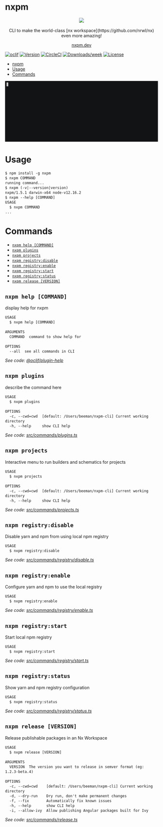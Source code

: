 # nxpm

<p align="center"><img src="https://avatars0.githubusercontent.com/u/65322676?s=400&u=4a36f7a4110a16d674cba9610dae5d5e2966ab3a&v=4"></p>

<p align="center">CLI to make the world-class [nx workspace](https://github.com/nrwl/nx) even more amazing!</p>

<p align="center"><a href="https://nxpm.dev/">nxpm.dev</a></p>

[![oclif](https://img.shields.io/badge/cli-oclif-brightgreen.svg)](https://oclif.io)
[![Version](https://img.shields.io/npm/v/nxpm.svg)](https://npmjs.org/package/nxpm)
[![CircleCI](https://circleci.com/gh/nxpm/nxpm/tree/master.svg?style=shield)](https://circleci.com/gh/nxpm/nxpm/tree/master)
[![Downloads/week](https://img.shields.io/npm/dw/nxpm.svg)](https://npmjs.org/package/nxpm)
[![License](https://img.shields.io/npm/l/nxpm.svg)](https://github.com/nxpm/nxpm/blob/master/package.json)

<!-- toc -->
* [nxpm](#nxpm)
* [Usage](#usage)
* [Commands](#commands)
<!-- tocstop -->

<p align="center"><img src="nxpm-projects.gif"></p>

# Usage

<!-- usage -->
```sh-session
$ npm install -g nxpm
$ nxpm COMMAND
running command...
$ nxpm (-v|--version|version)
nxpm/1.5.1 darwin-x64 node-v12.16.2
$ nxpm --help [COMMAND]
USAGE
  $ nxpm COMMAND
...
```
<!-- usagestop -->

# Commands

<!-- commands -->
* [`nxpm help [COMMAND]`](#nxpm-help-command)
* [`nxpm plugins`](#nxpm-plugins)
* [`nxpm projects`](#nxpm-projects)
* [`nxpm registry:disable`](#nxpm-registrydisable)
* [`nxpm registry:enable`](#nxpm-registryenable)
* [`nxpm registry:start`](#nxpm-registrystart)
* [`nxpm registry:status`](#nxpm-registrystatus)
* [`nxpm release [VERSION]`](#nxpm-release-version)

## `nxpm help [COMMAND]`

display help for nxpm

```
USAGE
  $ nxpm help [COMMAND]

ARGUMENTS
  COMMAND  command to show help for

OPTIONS
  --all  see all commands in CLI
```

_See code: [@oclif/plugin-help](https://github.com/oclif/plugin-help/blob/v2.2.3/src/commands/help.ts)_

## `nxpm plugins`

describe the command here

```
USAGE
  $ nxpm plugins

OPTIONS
  -c, --cwd=cwd  [default: /Users/beeman/nxpm-cli] Current working directory
  -h, --help     show CLI help
```

_See code: [src/commands/plugins.ts](https://github.com/nxpm/nxpm-cli/blob/v1.5.1/src/commands/plugins.ts)_

## `nxpm projects`

Interactive menu to run builders and schematics for projects

```
USAGE
  $ nxpm projects

OPTIONS
  -c, --cwd=cwd  [default: /Users/beeman/nxpm-cli] Current working directory
  -h, --help     show CLI help
```

_See code: [src/commands/projects.ts](https://github.com/nxpm/nxpm-cli/blob/v1.5.1/src/commands/projects.ts)_

## `nxpm registry:disable`

Disable yarn and npm from using local npm registry

```
USAGE
  $ nxpm registry:disable
```

_See code: [src/commands/registry/disable.ts](https://github.com/nxpm/nxpm-cli/blob/v1.5.1/src/commands/registry/disable.ts)_

## `nxpm registry:enable`

Configure yarn and npm to use the local registry

```
USAGE
  $ nxpm registry:enable
```

_See code: [src/commands/registry/enable.ts](https://github.com/nxpm/nxpm-cli/blob/v1.5.1/src/commands/registry/enable.ts)_

## `nxpm registry:start`

Start local npm registry

```
USAGE
  $ nxpm registry:start
```

_See code: [src/commands/registry/start.ts](https://github.com/nxpm/nxpm-cli/blob/v1.5.1/src/commands/registry/start.ts)_

## `nxpm registry:status`

Show yarn and npm registry configuration

```
USAGE
  $ nxpm registry:status
```

_See code: [src/commands/registry/status.ts](https://github.com/nxpm/nxpm-cli/blob/v1.5.1/src/commands/registry/status.ts)_

## `nxpm release [VERSION]`

Release publishable packages in an Nx Workspace

```
USAGE
  $ nxpm release [VERSION]

ARGUMENTS
  VERSION  The version you want to release in semver format (eg: 1.2.3-beta.4)

OPTIONS
  -c, --cwd=cwd    [default: /Users/beeman/nxpm-cli] Current working directory
  -d, --dry-run    Dry run, don't make permanent changes
  -f, --fix        Automatically fix known issues
  -h, --help       show CLI help
  -i, --allow-ivy  Allow publishing Angular packages built for Ivy
```

_See code: [src/commands/release.ts](https://github.com/nxpm/nxpm-cli/blob/v1.5.1/src/commands/release.ts)_
<!-- commandsstop -->
